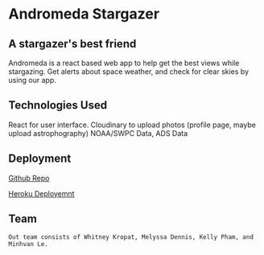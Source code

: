 # Andromeda Stargazer


## A stargazer's best friend

Andromeda is a react based web app to help get the best views while stargazing. Get alerts about space weather, and check for clear skies by using our app.

## Technologies Used

React for user interface.
Cloudinary to upload photos (profile page, maybe upload astrophography)
NOAA/SWPC Data, ADS Data


## Deployment
 [Github Repo](https://github.com/Andromeda-App/andromedaSG)  
   
 [Heroku Deployemnt](https://andromedastargazer.herokuapp.com/)  
 
 
## Team
    Out team consists of Whitney Kropat, Melyssa Dennis, Kelly Pham, and Minhvan Le.

